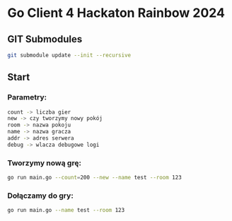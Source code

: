 # Go Client 4 Hackaton Rainbow 2024

## GIT Submodules
```sh
git submodule update --init --recursive
```

## Start

### Parametry: 

```sh
count -> liczba gier
new -> czy tworzymy nowy pokój
room -> nazwa pokoju
name -> nazwa gracza
addr -> adres serwera
debug -> wlacza debugowe logi

```

### Tworzymy nową grę: 

```sh
go run main.go --count=200 --new --name test --room 123

```

### Dołączamy do gry: 

```sh
go run main.go --name test --room 123

```